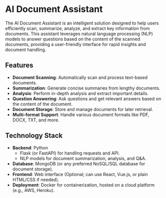 # AI Document Assistant

The AI Document Assistant is an intelligent solution designed to help users efficiently scan, summarize, analyze, and extract key information from documents. This assistant leverages natural language processing (NLP) models to answer questions based on the content of the scanned documents, providing a user-friendly interface for rapid insights and document handling.

## Features

- **Document Scanning**: Automatically scan and process text-based documents.
- **Summarization**: Generate concise summaries from lengthy documents.
- **Analysis**: Perform in-depth analysis and extract important details.
- **Question Answering**: Ask questions and get relevant answers based on the content of the document.
- **Document Storage**: Store and manage documents for later retrieval.
- **Multi-format Support**: Handle various document formats like PDF, DOCX, TXT, and more.

## Technology Stack

- **Backend**: Python
  - Flask (or FastAPI) for handling requests and API.
  - NLP models for document summarization, analysis, and Q&A.
- **Database**: MongoDB (or any preferred NoSQL/SQL database for document storage).
- **Frontend**: Web interface (Optional; can use React, Vue.js, or plain HTML/CSS if needed).
- **Deployment**: Docker for containerization, hosted on a cloud platform (e.g., AWS, Heroku).

